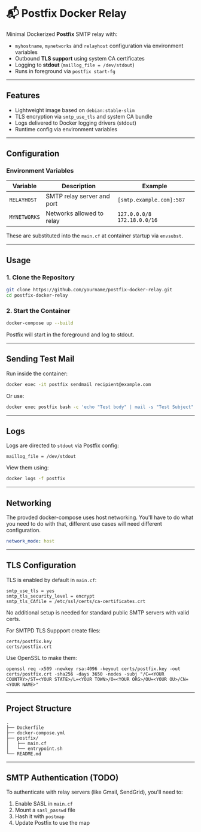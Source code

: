 # 📬 Postfix Docker Relay

Minimal Dockerized **Postfix** SMTP relay with:

- `myhostname`, `mynetworks` and `relayhost` configuration via environment variables  
- Outbound **TLS support** using system CA certificates  
- Logging to **stdout** (`maillog_file = /dev/stdout`)  
- Runs in foreground via `postfix start-fg`  

---

## Features

- Lightweight image based on `debian:stable-slim`
- TLS encryption via `smtp_use_tls` and system CA bundle
- Logs delivered to Docker logging drivers (stdout)
- Runtime config via environment variables

---

## Configuration

### Environment Variables

| Variable     | Description                          | Example                         |
|--------------|--------------------------------------|----------------------------------|
| `RELAYHOST`  | SMTP relay server and port           | `[smtp.example.com]:587`        |
| `MYNETWORKS` | Networks allowed to relay            | `127.0.0.0/8 172.18.0.0/16`     |

These are substituted into the `main.cf` at container startup via `envsubst`.

---

## Usage

### 1. Clone the Repository

```bash
git clone https://github.com/yourname/postfix-docker-relay.git
cd postfix-docker-relay
```

### 2. Start the Container

```bash
docker-compose up --build
```

Postfix will start in the foreground and log to stdout.

---

## Sending Test Mail

Run inside the container:

```bash
docker exec -it postfix sendmail recipient@example.com
```

Or use:

```bash
docker exec postfix bash -c 'echo "Test body" | mail -s "Test Subject" recipient@example.com'
```

---

## Logs

Logs are directed to `stdout` via Postfix config:

```postconf
maillog_file = /dev/stdout
```

View them using:

```bash
docker logs -f postfix
```

---

## Networking

The provded docker-compose uses host networking. You'll have to do what you need to do with that, different use cases will need different configuration.

```yaml
network_mode: host
```

---

## TLS Configuration

TLS is enabled by default in `main.cf`:

```postconf
smtp_use_tls = yes
smtp_tls_security_level = encrypt
smtp_tls_CAfile = /etc/ssl/certs/ca-certificates.crt
```

No additional setup is needed for standard public SMTP servers with valid certs.

For SMTPD TLS Suppport create files:
```
certs/postfix.key
certs/postfix.crt
```

Use OpenSSL to make them:
```
openssl req -x509 -newkey rsa:4096 -keyout certs/postfix.key -out certs/postfix.crt -sha256 -days 3650 -nodes -subj "/C=<YOUR COUNTRY>/ST=<YOUR STATE>/L=<YOUR TOWN>/O=<YOUR ORG>/OU=<YOUR OU>/CN=<YOUR NAME>"
```
---

## Project Structure

```
.
├── Dockerfile
├── docker-compose.yml
├── postfix/
│   ├── main.cf
│   └── entrypoint.sh
└── README.md
```

---

## SMTP Authentication (TODO)

To authenticate with relay servers (like Gmail, SendGrid), you'll need to:

1. Enable SASL in `main.cf`
2. Mount a `sasl_passwd` file
3. Hash it with `postmap`
4. Update Postfix to use the map
